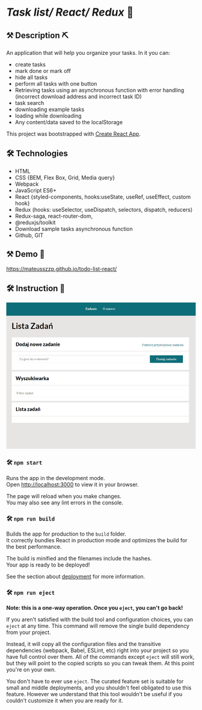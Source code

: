 #  ***Task list/ React/ Redux*** 📝 

## ⚒ **Description** ⛏
An application that will help you organize your tasks. In it you can:
- create tasks
- mark done or mark off
- hide all tasks
- perform all tasks with one button
- Retrieving tasks using an asynchronous function with error handling (incorrect download address and incorrect task ID)
- task search
- downloading example tasks
- loading while downloading
- Any content/data saved to the localStorage 


This project was bootstrapped with [Create React App](https://github.com/facebook/create-react-app).

## 🛠 **Technologies**
- HTML 
- CSS {BEM, Flex Box, Grid, Media query}
- Webpack
- JavaScript ES6+
- React  {styled-components, hooks:useState, useRef, useEffect, custom hook}
- Redux (hooks: useSelector, useDispatch, selectors, dispatch, reducers)
- Redux-saga, react-router-dom,
- @reduxjs/toolkit
- Download sample tasks asynchronous function
- Github, GIT 


## ⚒ **Demo** 📂
https://mateusszzp.github.io/todo-list-react/

## 🛠 **Instruction** 🔧
![The presentation](/todo_list_react.gif)


### 🛠 `npm start`

Runs the app in the development mode.\
Open [http://localhost:3000](http://localhost:3000) to view it in your browser.

The page will reload when you make changes.\
You may also see any lint errors in the console.



### 🛠 `npm run build`

Builds the app for production to the `build` folder.\
It correctly bundles React in production mode and optimizes the build for the best performance.

The build is minified and the filenames include the hashes.\
Your app is ready to be deployed!

See the section about [deployment](https://facebook.github.io/create-react-app/docs/deployment) for more information.

### 🛠 `npm run eject`

**Note: this is a one-way operation. Once you `eject`, you can't go back!**

If you aren't satisfied with the build tool and configuration choices, you can `eject` at any time. This command will remove the single build dependency from your project.

Instead, it will copy all the configuration files and the transitive dependencies (webpack, Babel, ESLint, etc) right into your project so you have full control over them. All of the commands except `eject` will still work, but they will point to the copied scripts so you can tweak them. At this point you're on your own.

You don't have to ever use `eject`. The curated feature set is suitable for small and middle deployments, and you shouldn't feel obligated to use this feature. However we understand that this tool wouldn't be useful if you couldn't customize it when you are ready for it.

